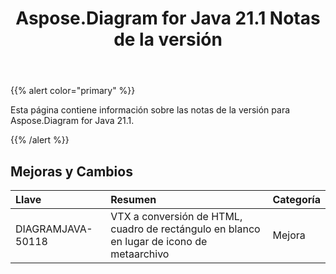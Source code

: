 ﻿---
title: Aspose.Diagram for Java 21.1 Notas de la versión
type: docs
weight: 12
url: /es/java/aspose-diagram-for-java-21-1-release-notes/
---
{{% alert color="primary" %}}

Esta página contiene información sobre las notas de la versión para Aspose.Diagram for Java 21.1.

{{% /alert %}}
## **Mejoras y Cambios**  ##

|**Llave**|**Resumen**|**Categoría**|
|:- |:- |:- |
|DIAGRAMJAVA-50118|VTX a conversión de HTML, cuadro de rectángulo en blanco en lugar de icono de metaarchivo|Mejora|

